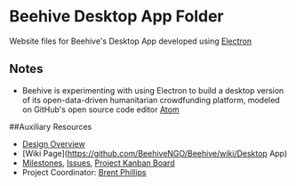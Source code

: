 # Beehive Desktop App Folder

Website files for Beehive's Desktop App developed using [Electron](http://electron.atom.io)

## Notes

- Beehive is experimenting with using Electron to build a desktop version of its open-data-driven humanitarian crowdfunding platform, modeled on GitHub's open source code editor [Atom](https://atom.io)

##Auxiliary Resources

- [Design Overview](https://github.com/BeehiveNGO/Auxiliary/blob/master/design_specifications/electron_design_overview.md)
- [Wiki Page](https://github.com/BeehiveNGO/Beehive/wiki/Desktop App)
- [Milestones](https://github.com/BeehiveNGO/BeehiveDesktop/milestones), [Issues](https://github.com/BeehiveNGO/BeehiveDesktop/issues), [Project Kanban Board](https://github.com/BeehiveNGO/BeehiveDesktop/projects/1)
- Project Coordinator: [Brent Phillips](http://github.com/brentophillips)
